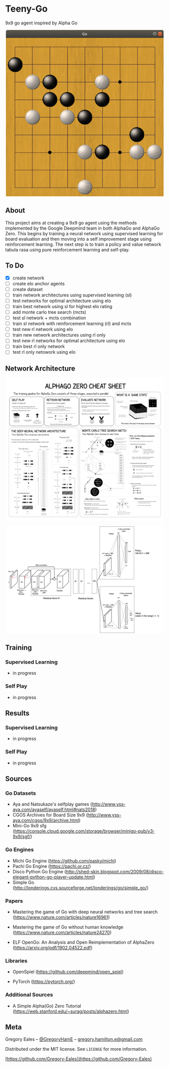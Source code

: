 # Teeny-Go

9x9 go agent inspired by Alpha Go

<p align="center">
  <img src="https://github.com/Gregory-Eales/Teeny-Go/blob/master/utils/assets/images/go_sample.png" width="500"/>
</p>

## About
This project aims at creating a 9x9 go agent using the methods implemented by the Google Deepmind team in both AlphaGo and AlphaGo Zero. This begins by training a neural network using supervised learning for board evaluation and then moving into a self improvement stage using reinforcement learning. The next step is to train a policy and value network tabula rasa using pure reinforcement learning and self-play.


## To Do
 - [x] create network 
 - [ ] create elo anchor agents
 - [ ] create dataset
 - [ ] train network architectures using supervised learning (sl)
 - [ ] test networks for optimal architecture using elo
 - [ ] train best network using sl for highest elo rating
 - [ ] add monte carlo tree search (mcts)
 - [ ] test sl network + mcts combination
 - [ ] train sl network with reinforcement learning (rl) and mcts
 - [ ] test new rl network using elo
 - [ ] train new network architectures using rl only
 - [ ] test new rl networks for optimal architecture using elo
 - [ ] train best rl only network
 - [ ] test rl only netowork using elo

## Network Architecture

<p align="center">
  <img src="https://github.com/Gregory-Eales/Teeny-Go/blob/master/utils/assets/AlphaGo-CheatSheet.png" width="500"/>
</p>

<p align="center">
  <img src="https://github.com/Gregory-Eales/Teeny-Go/blob/master/utils/assets/Network_Architecture_Diagram.png" width="500"/>
</p>



## Training

### Supervised Learning
- in progress

### Self Play
- in progress

## Results

### Supervised Learning
- in progress

### Self Play
- in progress

## Sources

### Go Datasets

- Aya and Natsukaze's selfplay games (http://www.yss-aya.com/ayaself/ayaself.html#nats2018)
- CGOS Archives for Board Size 9x9 (http://www.yss-aya.com/cgos/9x9/archive.html)
- Mini-Go 9x9 sfg (https://console.cloud.google.com/storage/browser/minigo-pub/v3-9x9/sgf/)

### Go Engines

- Michi Go Engine (https://github.com/pasky/michi)
- Pachi Go Engine (https://pachi.or.cz/)
- Disco Python Go Engine (http://shed-skin.blogspot.com/2009/08/disco-elegant-python-go-player-update.html)
- Simple Go (http://londerings.cvs.sourceforge.net/londerings/go/simple_go/)

### Papers

- Mastering the game of Go with deep neural networks and tree search (https://www.nature.com/articles/nature16961)

- Mastering the game of Go without human knowledge   
(https://www.nature.com/articles/nature24270)

- ELF OpenGo: An Analysis and Open Reimplementation of AlphaZero
(https://arxiv.org/pdf/1902.04522.pdf)

### Libraries

- OpenSpiel (https://github.com/deepmind/open_spiel)

- PyTorch (https://pytorch.org/)

### Additional Sources

- A Simple Alpha(Go) Zero Tutorial (https://web.stanford.edu/~surag/posts/alphazero.html)


## Meta

Gregory Eales – [@GregoryHamE](https://twitter.com/GregoryHamE) – gregory.hamilton.e@gmail.com

Distributed under the MIT license. See ``LICENSE`` for more information.

[https://github.com/Gregory-Eales](https://github.com/Gregory-Eales)

